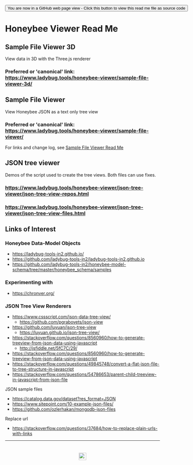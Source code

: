 <span style=display:none; >[You are now in a GitHub source code view - click this link to view Read Me file as a web page]( https://www.ladybug.tools/honeybee-viewer/#README.md "View file as a web page." ) </span>

<div><input type=button class = "btn btn-secondary btn-sm" onclick=window.location.href="https://github.com/ladybug-tools/honeybee-viewer/"
value="You are now in a GitHub web page view - Click this button to view this read me file as source code" ></div>



# Honeybee Viewer Read Me


## Sample File Viewer 3D

View data in 3D with the Three.js renderer

### Preferred or 'canonical' link: https://www.ladybug.tools/honeybee-viewer/sample-file-viewer-3d/



## Sample File Viewer

View Honeybee JSON as a text only tree view

### Preferred or 'canonical' link: https://www.ladybug.tools/honeybee-viewer/sample-file-viewer/


For links and change log, see [Sample File Viewer Read Me ]( #sandbox/honeybee-model/sample-file-viewer/README.md)

## JSON tree viewer

Demos of the script used to create the tree views. Both files can use fixes.

### https://www.ladybug.tools/honeybee-viewer/json-tree-viewer/json-tree-view-repos.html

### https://www.ladybug.tools/honeybee-viewer/json-tree-viewer/json-tree-view-files.html



## Links of Interest


### Honeybee Data-Model Objects

* https://ladybug-tools-in2.github.io/
* https://github.com/ladybug-tools-in2/ladybug-tools-in2.github.io
* https://github.com/ladybug-tools-in2/honeybee-model-schema/tree/master/honeybee_schema/samples


### Experimenting with

* https://chronver.org/


### JSON Tree View Renderers


* https://www.cssscript.com/json-data-tree-view/
	* https://github.com/pgrabovets/json-view
* https://github.com/luyuan/json-tree-view
	* https://luyuan.github.io/json-tree-view/
* https://stackoverflow.com/questions/8560960/how-to-generate-treeview-from-json-data-using-javascript
	* http://jsfiddle.net/5fC7C/29/
* https://stackoverflow.com/questions/8560960/how-to-generate-treeview-from-json-data-using-javascript
* https://stackoverflow.com/questions/49845748/convert-a-flat-json-file-to-tree-structure-in-javascript
* https://stackoverflow.com/questions/54786653/parent-child-treeview-in-javascript-from-json-file


JSON sample files

* https://catalog.data.gov/dataset?res_format=JSON
* https://www.sitepoint.com/10-example-json-files/
* https://github.com/ozlerhakan/mongodb-json-files

Replace url

* https://stackoverflow.com/questions/37684/how-to-replace-plain-urls-with-links


***

# <center title="hello!" ><a href=javascript:window.scrollTo(0,0); style=text-decoration:none; > <center title="hello!" ><img src='https://ladybug.tools/artwork/icons_bugs/ico/spider.ico' height=24 > </a></a></center>

